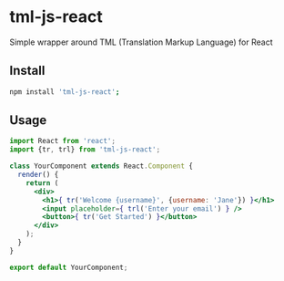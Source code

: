 # tml-js-react

Simple wrapper around TML (Translation Markup Language) for React

## Install
```bash
npm install 'tml-js-react';
```
    
## Usage

```jsx
import React from 'react';
import {tr, trl} from 'tml-js-react';

class YourComponent extends React.Component {
  render() {
    return (
      <div>
        <h1>{ tr('Welcome {username}', {username: 'Jane'}) }</h1>
        <input placeholder={ trl('Enter your email') } />
        <button>{ tr('Get Started') }</button>
      </div>
    );
  }
}

export default YourComponent;
```


